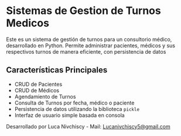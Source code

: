 
# Sistemas de Gestion de Turnos Medicos

Este es un sistema de gestión de turnos para un consultorio médico, desarrollado en Python. Permite administrar pacientes, médicos y sus respectivos turnos de manera eficiente, con persistencia de datos

## Características Principales

* CRUD de Pacientes
* CRUD de Médicos
* Agendamiento de Turnos
* Consulta de Turnos por fecha, médico o paciente
* Persistencia de datos utilizando la biblioteca `pickle`
* Interfaz de usuario simple basada en consola

Desarrollado por Luca Nivchiscy - Mail: Lucanivchiscy5@gmail.com